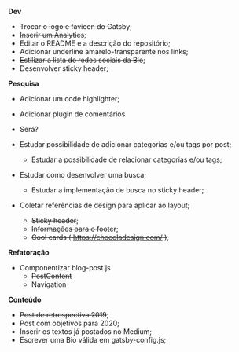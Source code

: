 **Dev**

- ~~Trocar o logo e favicon do Gatsby~~;
- ~~Inserir um Analytics~~;
- Editar o README e a descrição do repositório;
- Adicionar underline amarelo-transparente nos links;
- ~~Estilizar a lista de redes sociais da Bio~~;
- Desenvolver sticky header;

**Pesquisa**

- Adicionar um code highlighter;

- Adicionar plugin de comentários
 - Será?
 
- Estudar possibilidade de adicionar categorias e/ou tags por post;
  - Estudar a possibilidade de relacionar categorias e/ou tags;

- Estudar como desenvolver uma busca;
  - Estudar a implementação de busca no sticky header;
  
- Coletar referências de design para aplicar ao layout;
  - ~~Sticky header~~;
  - ~~Informações para o footer~~;
  - ~~Cool cards ( https://chocoladesign.com/ )~~;


**Refatoração**
  
- Componentizar blog-post.js
  - ~~PostContent~~
  - Navigation


**Conteúdo**

- ~~Post de retrospectiva 2019~~;
- Post com objetivos para 2020;
- Inserir os textos já postados no Medium;
- Escrever uma Bio válida em gatsby-config.js;
